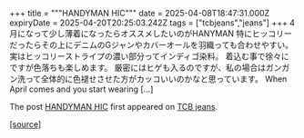 +++
title = """HANDYMAN HIC"""
date = 2025-04-08T18:47:31.000Z
expiryDate = 2025-04-20T20:25:03.242Z
tags = ["tcbjeans","jeans"]
+++
4月になって少し薄着になったらオススメしたいのがHANYMAN 特にヒッコリーだったらその上にデニムのGジャンやカバーオールを羽織っても合わせやすい。 実はヒッコリーストライプの濃い部分ってインディゴ染料。 着込む事で徐々にですが色落ちも楽しめます。 厳密にはヒゲも入るのですが、私の場合はガンガン洗って全体的に色褪せさせた方がカッコいいのかなと思っています。 When April comes and you start wearing \[…\]

The post [HANDYMAN HIC](http://tcbjeans.com/2025/04/09/51946) first appeared on [TCB jeans](http://tcbjeans.com).

[[source]](http://tcbjeans.com/2025/04/09/51946)
